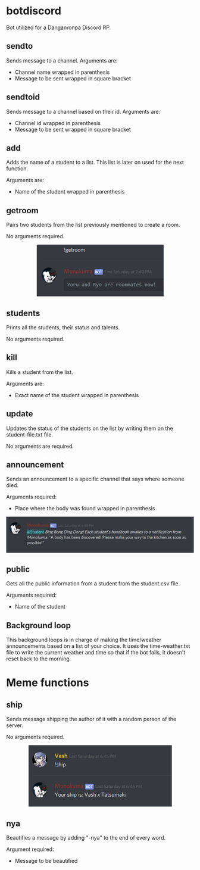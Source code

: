 # botdiscord
Bot utilized for a Danganronpa Discord RP.



## sendto
Sends message to a channel. Arguments are:
* Channel name wrapped in parenthesis
* Message to be sent wrapped in square bracket

## sendtoid
Sends message to a channel based on their id. Arguments are:
* Channel id wrapped in parenthesis
* Message to be sent wrapped in square bracket

## add
Adds the name of a student to a list. This list is later on used for the next function.

Arguments are:
* Name of the student wrapped in parenthesis

## getroom
Pairs two students from the list previously mentioned to create a room.

No arguments required.

<p align="center"> 
<img src="readme-images/H5tPHlX.png">
</p>

## students
Prints all the students, their status and talents.

No arguments required.

## kill
Kills a student from the list. 

Arguments are:
* Exact name of the student wrapped in parenthesis

## update
Updates the status of the students on the list by writing them on the student-file.txt file.

No arguments are required.

## announcement
Sends an announcement to a specific channel that says where someone died.

Arguments required:
* Place where the body was found wrapped in parenthesis
<p align="center"> 
<img src="readme-images/Uk4flDY.png">
</p>

## public
Gets all the public information from a student from the student.csv file.

Arguments required:
* Name of the student

## Background loop
This background loops is in charge of making the time/weather announcements based on a list of your choice. It uses the time-weather.txt file to write the current weather and time so that if the bot fails, it doesn't reset back to the morning.

# Meme functions


## ship
Sends message shipping the author of it with a random person of the server.

No arguments required.

<p align="center"> 
<img src="readme-images/cBYZ7or.png">
</p>

## nya
Beautifies a message by adding "-nya" to the end of every word.

Argument required:
* Message to be beautified
